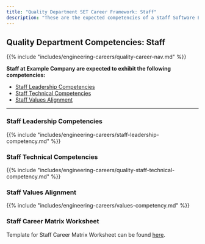 ```yaml
---
title: "Quality Department SET Career Framework: Staff"
description: "These are the expected competencies of a Staff Software Engineer in Test (SET) at Example Company."
---
```


## Quality Department Competencies: Staff

{{% include "includes/engineering-careers/quality-career-nav.md" %}}

**Staff at Example Company are expected to exhibit the following competencies:**

- [Staff Leadership Competencies](#staff-leadership-competencies)
- [Staff Technical Competencies](#staff-technical-competencies)
- [Staff Values Alignment](#staff-values-alignment)

---

### Staff Leadership Competencies

{{% include "includes/engineering-careers/staff-leadership-competency.md" %}}
  
### Staff Technical Competencies

{{% include "includes/engineering-careers/quality-staff-technical-competency.md" %}}

### Staff Values Alignment

{{% include "includes/engineering-careers/values-competency.md" %}}

### Staff Career Matrix Worksheet

Template for Staff Career Matrix Worksheet can be found [here](https://docs.google.com/spreadsheets/d/1v3CL8m5V7le9ijeK8ZmlzI95T_X4ncz_qPSNUwL6VkQ/edit#gid=940537479).
